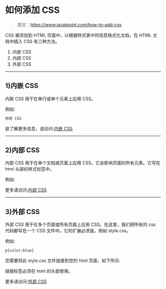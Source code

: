 # 如何添加 CSS

> 原文：<https://www.javatpoint.com/how-to-add-css>

CSS 被添加到 HTML 页面中，以根据样式表中的信息格式化文档。在 HTML 文档中插入 CSS 有三种方法。

1.  内嵌 CSS
2.  内部 CSS
3.  外部 CSS

* * *

## 1)内嵌 CSS

内联 CSS 用于在单行或单个元素上应用 CSS。

例如:

```html
你好 CSS

```

欲了解更多信息，请访问:[内嵌 CSS](inline-css)

* * *

## 2)内部 CSS

内部 CSS 用于在单个文档或页面上应用 CSS。它会影响页面的所有元素。它写在 html 头部的样式标签中。

例如:

更多请访问:[内部 CSS](internal-css)

* * *

## 3)外部 CSS

外部 CSS 用于在多个页面或所有页面上应用 CSS。在这里，我们把所有的 css 代码都写在一个 CSS 文件中。它的扩展必须是。例如 style.css。

例如:

```html
p{color:blue}

```

您需要将此 style.css 文件链接到您的 html 页面，如下所示:

链接标签必须在 html 的头部使用。

更多请访问:[外部 CSS](external-css)